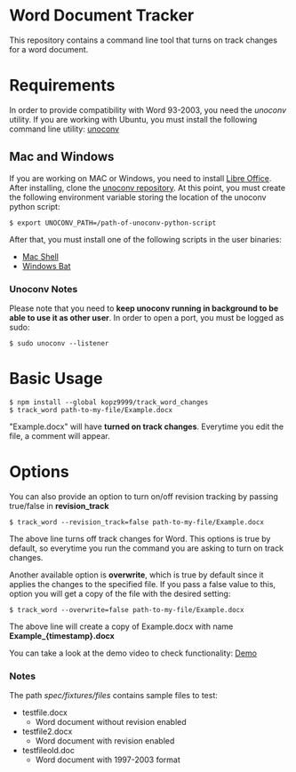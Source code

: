 # Word Document Tracker

This repository contains a command line tool that turns on track changes for a word document.

# Requirements

In order to provide compatibility with Word 93-2003, you need the *unoconv* utility. If you are working with Ubuntu, you must install the following command line utility: [unoconv](https://apps.ubuntu.com/cat/applications/unoconv)

## Mac and Windows

If you are working on MAC or Windows, you need to install [Libre Office](https://www.libreoffice.org). After installing, clone the [unoconv repository](https://github.com/dagwieers/unoconv). At this point, you must create the following environment variable storing the location of the unoconv python script: 

```
$ export UNOCONV_PATH=/path-of-unoconv-python-script
```

After that, you must install one of the following scripts in the user binaries:
- [Mac Shell](shell/unoconv.sh)
- [Windows Bat](shell/unoconv.bat)

### Unoconv Notes

Please note that you need to **keep unoconv running in background to be able to use it as other user**. In order to open a port, you must be logged as sudo:

```
$ sudo unoconv --listener
```

# Basic Usage

```
$ npm install --global kopz9999/track_word_changes
$ track_word path-to-my-file/Example.docx
```

"Example.docx" will have **turned on track changes**. Everytime you edit the file, a comment will appear.

# Options

You can also provide an option to turn on/off revision tracking by passing true/false in **revision_track**

```
$ track_word --revision_track=false path-to-my-file/Example.docx
```

The above line turns off track changes for Word. This options is true by default, so everytime you run the command you are asking to turn on track changes.

Another available option is **overwrite**, which is true by default since it applies the changes to the specified file. If you pass a false value to this, option you will get a copy of the file with the desired setting:

```
$ track_word --overwrite=false path-to-my-file/Example.docx
```

The above line will create a copy of Example.docx with name **Example_{timestamp}.docx**

You can take a look at the demo video to check functionality: [Demo](https://www.dropbox.com/s/523c3osmtj66zqf/Demo.mov?dl=0)

### Notes

The path *spec/fixtures/files* contains sample files to test:
- testfile.docx
  - Word document without revision enabled
- testfile2.docx
  - Word document with revision enabled
- testfileold.doc
  - Word document with 1997-2003 format